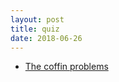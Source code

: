 ```yaml
---
layout: post
title: quiz
date: 2018-06-26
---
```


* [The coffin problems](https://arxiv.org/pdf/1110.1556.pdf?utm_source=wechat_session&utm_medium=social&utm_oi=613609892611887104)
